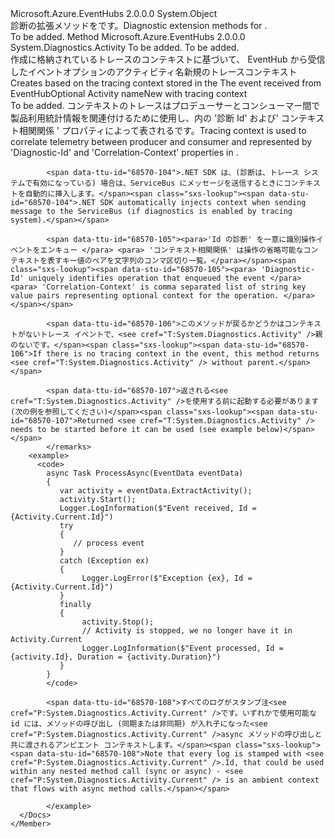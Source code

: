 <Type Name="EventDataDiagnosticExtensions" FullName="Microsoft.Azure.EventHubs.EventDataDiagnosticExtensions">
  <TypeSignature Language="C#" Value="public static class EventDataDiagnosticExtensions" />
  <TypeSignature Language="ILAsm" Value=".class public auto ansi abstract sealed beforefieldinit EventDataDiagnosticExtensions extends System.Object" />
  <TypeSignature Language="DocId" Value="T:Microsoft.Azure.EventHubs.EventDataDiagnosticExtensions" />
  <TypeSignature Language="VB.NET" Value="Public Module EventDataDiagnosticExtensions" />
  <TypeSignature Language="F#" Value="type EventDataDiagnosticExtensions = class" />
  <AssemblyInfo>
    <AssemblyName>Microsoft.Azure.EventHubs</AssemblyName>
    <AssemblyVersion>2.0.0.0</AssemblyVersion>
  </AssemblyInfo>
  <Base>
    <BaseTypeName>System.Object</BaseTypeName>
  </Base>
  <Interfaces />
  <Docs>
    <summary>
            <span data-ttu-id="68570-101">診断の拡張メソッドを<see cref="T:Microsoft.Azure.EventHubs.EventData" />です。</span><span class="sxs-lookup"><span data-stu-id="68570-101">Diagnostic extension methods for <see cref="T:Microsoft.Azure.EventHubs.EventData" />.</span></span>
            </summary>
    <remarks>To be added.</remarks>
  </Docs>
  <Members>
    <Member MemberName="ExtractActivity">
      <MemberSignature Language="C#" Value="public static System.Diagnostics.Activity ExtractActivity (this Microsoft.Azure.EventHubs.EventData eventData, string activityName = null);" />
      <MemberSignature Language="ILAsm" Value=".method public static hidebysig class System.Diagnostics.Activity ExtractActivity(class Microsoft.Azure.EventHubs.EventData eventData, string activityName) cil managed" />
      <MemberSignature Language="DocId" Value="M:Microsoft.Azure.EventHubs.EventDataDiagnosticExtensions.ExtractActivity(Microsoft.Azure.EventHubs.EventData,System.String)" />
      <MemberSignature Language="F#" Value="static member ExtractActivity : Microsoft.Azure.EventHubs.EventData * string -&gt; System.Diagnostics.Activity" Usage="Microsoft.Azure.EventHubs.EventDataDiagnosticExtensions.ExtractActivity (eventData, activityName)" />
      <MemberType>Method</MemberType>
      <AssemblyInfo>
        <AssemblyName>Microsoft.Azure.EventHubs</AssemblyName>
        <AssemblyVersion>2.0.0.0</AssemblyVersion>
      </AssemblyInfo>
      <ReturnValue>
        <ReturnType>System.Diagnostics.Activity</ReturnType>
      </ReturnValue>
      <Parameters>
        <Parameter Name="eventData" Type="Microsoft.Azure.EventHubs.EventData" RefType="this" />
        <Parameter Name="activityName" Type="System.String" />
      </Parameters>
      <Docs>
        <param name="eventData">To be added.</param>
        <param name="activityName">To be added.</param>
        <summary>
            <span data-ttu-id="68570-102">作成<see cref="T:System.Diagnostics.Activity" />に格納されているトレースのコンテキストに基づいて、 <see cref="T:Microsoft.Azure.EventHubs.EventData" /> <param name="eventData">EventHub から受信したイベント</param><param name="activityName">オプションのアクティビティ名</param><returns>新規<see cref="T:System.Diagnostics.Activity" />のトレースコンテキスト</returns></span><span class="sxs-lookup"><span data-stu-id="68570-102">Creates <see cref="T:System.Diagnostics.Activity" /> based on the tracing context stored in the <see cref="T:Microsoft.Azure.EventHubs.EventData" /><param name="eventData">The event received from EventHub</param><param name="activityName">Optional Activity name</param><returns>New <see cref="T:System.Diagnostics.Activity" /> with tracing context</returns></span></span></summary>
        <returns>To be added.</returns>
        <remarks>
            <span data-ttu-id="68570-103">コンテキストのトレースはプロデューサーとコンシューマー間で製品利用統計情報を関連付けるために使用し、内の '診断 Id' および' コンテキスト相関関係 ' プロパティによって表される<see cref="P:Microsoft.Azure.EventHubs.EventData.Properties" />です。</span><span class="sxs-lookup"><span data-stu-id="68570-103">Tracing context is used to correlate telemetry between producer and consumer and represented by 'Diagnostic-Id' and 'Correlation-Context' properties in <see cref="P:Microsoft.Azure.EventHubs.EventData.Properties" />.</span></span>
            
            <span data-ttu-id="68570-104">.NET SDK は、(診断は、トレース システムで有効になっている) 場合は、ServiceBus にメッセージを送信するときにコンテキストを自動的に挿入します。</span><span class="sxs-lookup"><span data-stu-id="68570-104">.NET SDK automatically injects context when sending message to the ServiceBus (if diagnostics is enabled by tracing system).</span></span>
            
            <span data-ttu-id="68570-105"><para>'Id の診断' を一意に識別操作イベントをエンキュー </para> <para> 'コンテキスト相関関係' は操作の省略可能なコンテキストを表すキー値のペアを文字列のコンマ区切り一覧。</para></span><span class="sxs-lookup"><span data-stu-id="68570-105"><para> 'Diagnostic-Id' uniquely identifies operation that enqueued the event </para><para> 'Correlation-Context' is comma separated list of string key value pairs representing optional context for the operation. </para></span></span>
            
            <span data-ttu-id="68570-106">このメソッドが戻るかどうかはコンテキストがないトレース イベントで、<see cref="T:System.Diagnostics.Activity" />親のないです。</span><span class="sxs-lookup"><span data-stu-id="68570-106">If there is no tracing context in the event, this method returns <see cref="T:System.Diagnostics.Activity" /> without parent.</span></span>
            
            <span data-ttu-id="68570-107">返される<see cref="T:System.Diagnostics.Activity" />を使用する前に起動する必要があります (次の例を参照してください)</span><span class="sxs-lookup"><span data-stu-id="68570-107">Returned <see cref="T:System.Diagnostics.Activity" /> needs to be started before it can be used (see example below)</span></span>
            </remarks>
        <example>
          <code>
            async Task ProcessAsync(EventData eventData)
            {
               var activity = eventData.ExtractActivity();
               activity.Start();
               Logger.LogInformation($"Event received, Id = {Activity.Current.Id}")
               try 
               {
                  // process event
               }
               catch (Exception ex)
               {
                    Logger.LogError($"Exception {ex}, Id = {Activity.Current.Id}")
               }
               finally 
               {
                    activity.Stop();
                    // Activity is stopped, we no longer have it in Activity.Current
                    Logger.LogInformation($"Event processed, Id = {activity.Id}, Duration = {activity.Duration}")
               }
            }
            </code>
            
            <span data-ttu-id="68570-108">すべてのログがスタンプ注<see cref="P:System.Diagnostics.Activity.Current" />です。いずれかで使用可能な id には、メソッドの呼び出し (同期または非同期) が入れ子になった<see cref="P:System.Diagnostics.Activity.Current" />async メソッドの呼び出しと共に渡されるアンビエント コンテキストします。</span><span class="sxs-lookup"><span data-stu-id="68570-108">Note that every log is stamped with <see cref="P:System.Diagnostics.Activity.Current" />.Id, that could be used within any nested method call (sync or async) - <see cref="P:System.Diagnostics.Activity.Current" /> is an ambient context that flows with async method calls.</span></span>
            
            </example>
      </Docs>
    </Member>
  </Members>
</Type>